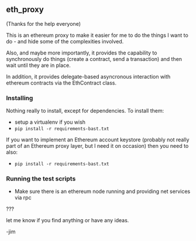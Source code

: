 
## eth_proxy ##

(Thanks for the help everyone)

This is an ethereum proxy to make it easier for me to do the things I want to do - and hide
some of the complexities involved.

Also, and maybe more importantly, it provides the capability to synchronously do things (create a contract, 
send a transaction) and then wait until they are in place.

In addition, it provides delegate-based asyncronous interaction with ethereum contracts via the EthContract class.


### Installing ###

Nothing really to install, except for dependencies. To install them:

- setup a virtualenv if you wish
- `pip install -r requirements-bast.txt`

If you want to implement an Ethereum account keystore (probably not really part of an
Ethereum proxy layer, but I need it on occasion) then you need to also:
- `pip install -r requirements-bast.txt`  

### Running the test scripts ###

- Make sure there is an ethereum node running and providing net services via rpc 

???

let me know if you find anything or have any ideas.

-jim


